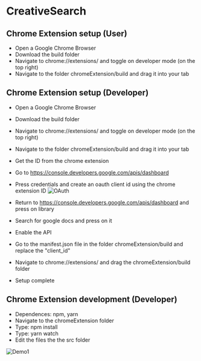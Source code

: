 # CreativeSearch
## Chrome Extension setup (User)

- Open a Google Chrome Browser
- Download the build folder
- Navigate to chrome://extensions/ and toggle on developer mode (on the top right)
- Navigate to the folder chromeExtension/build and drag it into your tab

## Chrome Extension setup (Developer)

- Open a Google Chrome Browser
- Download the build folder
- Navigate to chrome://extensions/ and toggle on developer mode (on the top right)
- Navigate to the folder chromeExtension/build and drag it into your tab
- Get the ID from the chrome extension

- Go to https://console.developers.google.com/apis/dashboard 
- Press credentials and create an oauth client id using the chrome extension ID
![OAuth](https://user-images.githubusercontent.com/44254631/85097930-efde4000-b1ad-11ea-99b4-8742537d9ed2.png)

- Return to https://console.developers.google.com/apis/dashboard and press on library
- Search for google docs and press on it 
- Enable the API

- Go to the manifest.json file in the folder chromeExtension/build and replace the "client_id"

- Navigate to chrome://extensions/ and drag the chromeExtension/build folder
- Setup complete

## Chrome Extension development (Developer)
- Dependences: npm, yarn
- Navigate to the chromeExtension folder
- Type: npm install
- Type: yarn watch
- Edit the files the the src folder

![Demo1](https://i.imgur.com/GLn5iy9.png)
